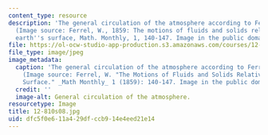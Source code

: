 ```yaml
---
content_type: resource
description: 'The general circulation of the atmosphere according to Ferrel (1859).
  (Image source: Ferrel, W., 1859: The motions of fluids and solids relative to the
  earth''s surface, Math. Monthly, 1, 140-147. Image in the public domain.)'
file: https://ol-ocw-studio-app-production.s3.amazonaws.com/courses/12-810-dynamics-of-the-atmosphere-spring-2008/dfc5f0e611a429dfccb914e4eed21e14_12-810s08.jpg
file_type: image/jpeg
image_metadata:
  caption: 'The general circulation of the atmosphere according to Ferrel (1859).
    (Image source: Ferrel, W. "The Motions of Fluids and Solids Relative to the Earth''s
    Surface." _Math Monthly_ 1 (1859): 140-147. Image in the public domain.)'
  credit: ''
  image-alt: General circulation of the atmosphere.
resourcetype: Image
title: 12-810s08.jpg
uid: dfc5f0e6-11a4-29df-ccb9-14e4eed21e14
---
```

